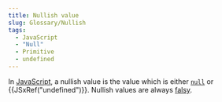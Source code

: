 ```yaml
---
title: Nullish value
slug: Glossary/Nullish
tags:
  - JavaScript
  - "Null"
  - Primitive
  - undefined
---
```


In [JavaScript](/en-US/docs/Glossary/JavaScript), a nullish value is the value which is either [`null`](/en-US/docs/Web/JavaScript/Reference/Operators/null) or {{JSxRef("undefined")}}. Nullish values are always [falsy](/en-US/docs/Glossary/Falsy).
